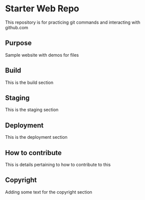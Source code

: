 # Starter Web Repo
This repository is for practicing git commands and interacting with github.com

## Purpose
Sample website with demos for files

## Build
This is the  build section

## Staging
This is the staging section

## Deployment
This is the deployment section

## How to contribute
This is details pertaining to how to contribute to this

## Copyright
Adding some text for the copyright section



